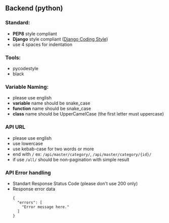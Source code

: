 ## Backend (python)

### Standard:
- **PEP8** style compliant
- **Django** style compliant ([Django Coding Style](https://docs.djangoproject.com/en/dev/internals/contributing/writing-code/coding-style/#python-style)) 
- use 4 spaces for indentation

### Tools:
- pycodestyle
- black

### Variable Naming:
- please use english
- **variable** name should be snake_case
- **function** name should be snake_case
- **class** name should be UpperCamelCase (the first letter must uppercase)

### API URL
- please use english
- use lowercase
- use kebab-case for two words or more
- end with `/` ex: `/api/master/category/`, `/api/master/category/{id}/`
- if use `/all/` should be non-pagination with simple result

### API Error handling
- Standart Response Status Code (please don't use 200 only)
- Response error data
  ```
  {
    "errors": [
      "Error message here."
    ]
  }
  ```
